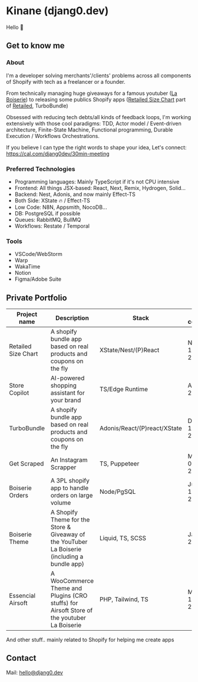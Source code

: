 
# Kinane (djang0.dev)

Hello 👋

## Get to know me

### About

I'm a developer solving merchants'/clients' problems across all components of Shopify with tech as a freelancer or a founder.

From technically managing huge giveaways for a famous youtuber ([La Boiserie](https://www.youtube.com/@thierryvigneauboiserie)) to releasing some publics Shopify apps ([Retailed Size Chart](https://apps.shopify.com/retailed-size-chart-guide) part of [Retailed](https://retailed.io/), TurboBundle)

Obsessed with reducing tech debts/all kinds of feedback loops, I'm working extensively with those cool paradigms: TDD, Actor model / Event-driven architecture, Finite-State Machine, Functional programming, Durable Execution / Workflows Orchestrations.

If you believe I can type the right words to shape your idea, Let's connect: https://cal.com/djang0dev/30min-meeting

### Preferred Technologies

- Programming languages: Mainly TypeScript if it's not CPU intensive
- Frontend: All things JSX-based: React, Next, Remix, Hydrogen, Solid...
- Backend: Nest, Adonis, and now mainly Effect-TS
- Both Side: XState 🔥 / Effect-TS
- Low Code: N8N, Appsmith, NocoDB...
- DB: PostgreSQL if possible
- Queues: RabbitMQ, BullMQ
- Workflows: Restate / Temporal
  
### Tools

- VSCode/WebStorm
- Warp
- WakaTime
- Notion
- Figma/Adobe Suite

## Private Portfolio

| Project name | Description                                               | Stack   | First commit  | Last commit |
| ------------ | --------------------------------------------------------- | ---------- | ------------- | ----------- |
| Retailed Size Chart   | A shopify bundle app based on real products and coupons on the fly | XState/Nest/(P)React | Nov 15, 2023 | **ongoing** |
| Store Copilot   | AI-powered  shopping assistant for your brand | TS/Edge Runtime | April 6 2023 | **ended**     |
| TurboBundle   | A shopify bundle app based on real products and coupons on the fly | Adonis/React/(P)react/XState | Dec 15, 2022 | **killed** |
| Get Scraped | An Instagram Scrapper | TS, Puppeteer | March 02 2022 | **killed** |
| Boiserie Orders | A 3PL shopify app to handle orders on large volume | Node/PgSQL | June 13 2022 | **ongoing** | 
| Boiserie Theme | A Shopify Theme for the Store & Giveaway of the YouTuber La Boiserie (including a bundle app) | Liquid, TS, SCSS | Jan 30, 2022 | May, 4 2022 |
| Essencial Airsoft       | A WooCommerce Theme and Plugins (CRO stuffs) for Airsoft Store of the youtuber La Boiserie        | PHP, Tailwind, TS |      March 17 2022  |  April 15 2022  |

And other stuff.. mainly related to Shopify for helping me create apps

## Contact

Mail: [hello@djang0.dev](mailto:hello@djang0.dev)

